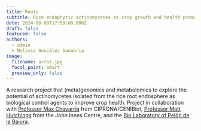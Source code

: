 ```yaml
---
title: Roots
subtitle: Rice endophytic actinomycetes as crop growth and health promoters.
date: 2024-08-08T17:53:00.000Z
draft: false
featured: false
authors:
  - admin
  - Melissa González Sanabria
image:
  filename: arroz.jpg
  focal_point: Smart
  preview_only: false
---
```

A research project that (meta)genomics and metabolomics to explore the potential of actinomycetes isolated from the rice root endosphere as biological control agents to improve crop health. Project in collaboration with [Professor Max Chavarría](https://www.chavarrialab.com/) from CIPRONA/CENIBiot, [Professor Matt Hutchings](https://www.jic.ac.uk/people/matt-hutchings/) from the John Innes Centre, and the [Bio Laboratory of Pelón de la Bajura](https://www.tiopelon.cr/productos/arroz/bio-arroz/).
